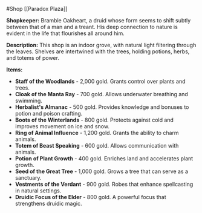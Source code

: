 #Shop 
[[Paradox Plaza]]

**Shopkeeper:** Bramble Oakheart, a druid whose form seems to shift subtly between that of a man and a treant. His deep connection to nature is evident in the life that flourishes all around him.

**Description:** This shop is an indoor grove, with natural light filtering through the leaves. Shelves are intertwined with the trees, holding potions, herbs, and totems of power.

**Items:**

- **Staff of the Woodlands** - 2,000 gold. Grants control over plants and trees.
- **Cloak of the Manta Ray** - 700 gold. Allows underwater breathing and swimming.
- **Herbalist's Almanac** - 500 gold. Provides knowledge and bonuses to potion and poison crafting.
- **Boots of the Winterlands** - 800 gold. Protects against cold and improves movement on ice and snow.
- **Ring of Animal Influence** - 1,200 gold. Grants the ability to charm animals.
- **Totem of Beast Speaking** - 600 gold. Allows communication with animals.
- **Potion of Plant Growth** - 400 gold. Enriches land and accelerates plant growth.
- **Seed of the Great Tree** - 1,000 gold. Grows a tree that can serve as a sanctuary.
- **Vestments of the Verdant** - 900 gold. Robes that enhance spellcasting in natural settings.
- **Druidic Focus of the Elder** - 800 gold. A powerful focus that strengthens druidic magic.